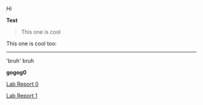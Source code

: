 *Hi*

**Test**

> This one is cool

This one is cool too:

---

'bruh' bruh

**gogog0**

[Lab Report 0](lab-report-1-week-0.md)

[Lab Report 1](lab-report-1-week-1.md)

